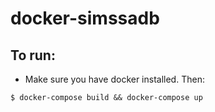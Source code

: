 # docker-simssadb

## To run:

* Make sure you have docker installed. Then:

```
$ docker-compose build && docker-compose up
```

